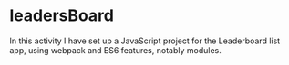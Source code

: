 # leadersBoard
In this activity I have set up a JavaScript project for the Leaderboard list app, using webpack and ES6 features, notably modules. 
